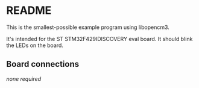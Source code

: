 # README

This is the smallest-possible example program using libopencm3.

It's intended for the ST STM32F429IDISCOVERY eval board. It should blink
the LEDs on the board.

## Board connections

*none required*
